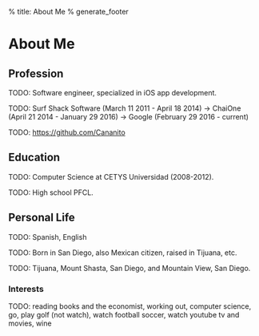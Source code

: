 % title: About Me
% generate_footer

# About Me

## Profession

TODO: Software engineer, specialized in iOS app development.

TODO: Surf Shack Software (March 11 2011 - April 18 2014) -> ChaiOne (April 21 2014 - January 29 2016) -> Google (February 29 2016 - current)

TODO: https://github.com/Cananito

## Education

TODO: Computer Science at CETYS Universidad (2008-2012).

TODO: High school PFCL.

## Personal Life

TODO: Spanish, English

TODO: Born in San Diego, also Mexican citizen, raised in Tijuana, etc.

TODO: Tijuana, Mount Shasta, San Diego, and Mountain View, San Diego.

### Interests

TODO: reading books and the economist, working out, computer science, go, play golf (not watch), watch football soccer, watch youtube tv and movies, wine

